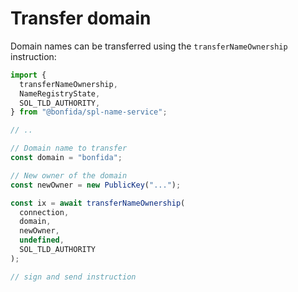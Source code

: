 # Transfer domain

Domain names can be transferred using the `transferNameOwnership` instruction:

```js
import {
  transferNameOwnership,
  NameRegistryState,
  SOL_TLD_AUTHORITY,
} from "@bonfida/spl-name-service";

// ..

// Domain name to transfer
const domain = "bonfida";

// New owner of the domain
const newOwner = new PublicKey("...");

const ix = await transferNameOwnership(
  connection,
  domain,
  newOwner,
  undefined,
  SOL_TLD_AUTHORITY
);

// sign and send instruction
```
